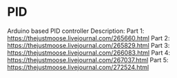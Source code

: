 # PID
Arduino based PID controller
Description:
Part 1: https://thejustmoose.livejournal.com/265660.html
Part 2: https://thejustmoose.livejournal.com/265829.html
Part 3: https://thejustmoose.livejournal.com/266083.html
Part 4: https://thejustmoose.livejournal.com/267037.html
Part 5: https://thejustmoose.livejournal.com/272524.html
